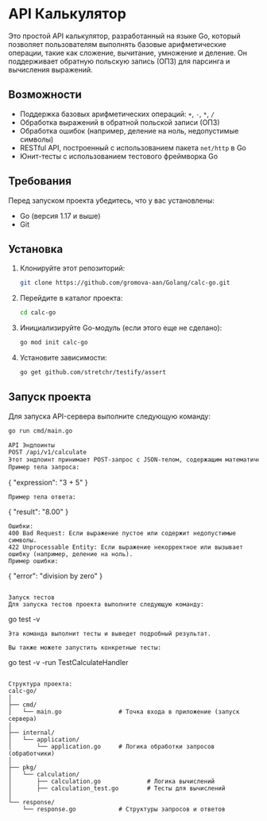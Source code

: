 # API Калькулятор

Это простой API калькулятор, разработанный на языке Go, который позволяет пользователям выполнять базовые арифметические операции, такие как сложение, вычитание, умножение и деление. Он поддерживает обратную польскую запись (ОПЗ) для парсинга и вычисления выражений.

## Возможности

- Поддержка базовых арифметических операций: `+`, `-`, `*`, `/`
- Обработка выражений в обратной польской записи (ОПЗ)
- Обработка ошибок (например, деление на ноль, недопустимые символы)
- RESTful API, построенный с использованием пакета `net/http` в Go
- Юнит-тесты с использованием тестового фреймворка Go

## Требования

Перед запуском проекта убедитесь, что у вас установлены:

- Go (версия 1.17 и выше)
- Git

## Установка

1. Клонируйте этот репозиторий:

    ```bash
    git clone https://github.com/gromova-aan/Golang/calc-go.git
    ```

2. Перейдите в каталог проекта:

    ```bash
    cd calc-go
    ```

3. Инициализируйте Go-модуль (если этого еще не сделано):

    ```bash
    go mod init calc-go
    ```

4. Установите зависимости:

    ```bash
    go get github.com/stretchr/testify/assert
    ```


## Запуск проекта

Для запуска API-сервера выполните следующую команду:

```bash
go run cmd/main.go

API Эндпоинты
POST /api/v1/calculate
Этот эндпоинт принимает POST-запрос с JSON-телом, содержащим математическое выражение в инфиксной нотации. Сервер вычисляет выражение и возвращает результат в формате JSON.
Пример тела запроса:
```
{
  "expression": "3 + 5"
}
```
Пример тела ответа:
```
{
  "result": "8.00"
}
```
Ошибки:
400 Bad Request: Если выражение пустое или содержит недопустимые символы.
422 Unprocessable Entity: Если выражение некорректное или вызывает ошибку (например, деление на ноль).
Пример ошибки:
```
{
  "error": "division by zero"
}
```

Запуск тестов
Для запуска тестов проекта выполните следующую команду:

```
go test -v
```
Эта команда выполнит тесты и выведет подробный результат.

Вы также можете запустить конкретные тесты:

```
go test -v -run TestCalculateHandler
```

Структура проекта:
calc-go/
│
├── cmd/
│   └── main.go                # Точка входа в приложение (запуск сервера)
│
├── internal/
│   └── application/
│       └── application.go     # Логика обработки запросов (обработчики)
│
├── pkg/
│   └── calculation/
│       ├── calculation.go             # Логика вычислений
│       ├── calculation_test.go        # Тесты для вычислений
│
└── response/
    └── response.go            # Структуры запросов и ответов
